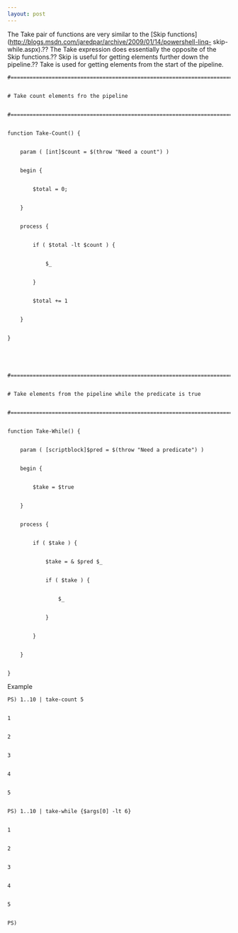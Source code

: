 ```yaml
---
layout: post
---
```

The Take pair of functions are very similar to the [Skip
functions](http://blogs.msdn.com/jaredpar/archive/2009/01/14/powershell-linq-
skip-while.aspx).?? The Take expression does essentially the opposite of the
Skip functions.?? Skip is useful for getting elements further down the
pipeline.?? Take is used for getting elements from the start of the pipeline.

    
    
    #============================================================================


    # Take count elements fro the pipeline 


    #============================================================================


    function Take-Count() {


        param ( [int]$count = $(throw "Need a count") )


        begin { 


            $total = 0;


        }


        process { 


            if ( $total -lt $count ) {


                $_


            }


            $total += 1


        }


    }


    


    #============================================================================


    # Take elements from the pipeline while the predicate is true


    #============================================================================


    function Take-While() {


        param ( [scriptblock]$pred = $(throw "Need a predicate") )


        begin {


            $take = $true


        }


        process {


            if ( $take ) {


                $take = & $pred $_


                if ( $take ) {


                    $_


                }


            }


        }


    }

Example

    
    
    PS) 1..10 | take-count 5


    1


    2


    3


    4


    5


    PS) 1..10 | take-while {$args[0] -lt 6}


    1


    2


    3


    4


    5


    PS)

